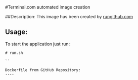 #Terminal.com automated image creation

##Description:
This image has been created by [rungithub.com](http://rungithub.com)

## Usage:
To start the application just run:

```
# run.sh

``

Dockerfile from GitHub Repository:
----
